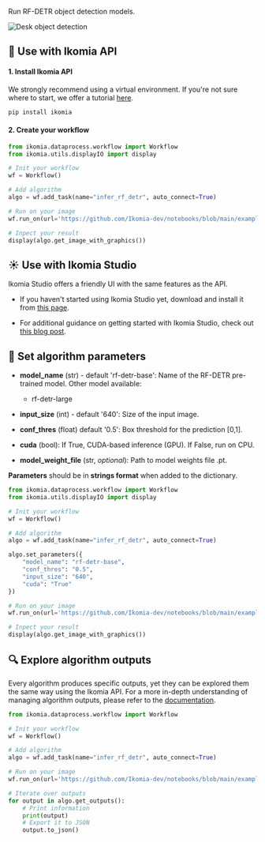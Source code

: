 Run RF-DETR object detection models.

![Desk object detection](https://raw.githubusercontent.com/Ikomia-hub/infer_rf_detr/feat/new_readme/images/output.jpg)

## :rocket: Use with Ikomia API

#### 1. Install Ikomia API

We strongly recommend using a virtual environment. If you're not sure where to start, we offer a tutorial [here](https://www.ikomia.ai/blog/a-step-by-step-guide-to-creating-virtual-environments-in-python).

```sh
pip install ikomia
```

#### 2. Create your workflow

```python
from ikomia.dataprocess.workflow import Workflow
from ikomia.utils.displayIO import display

# Init your workflow
wf = Workflow()

# Add algorithm
algo = wf.add_task(name="infer_rf_detr", auto_connect=True)

# Run on your image  
wf.run_on(url='https://github.com/Ikomia-dev/notebooks/blob/main/examples/img/img_people_workspace.jpg?raw=true')

# Inpect your result
display(algo.get_image_with_graphics())
```

## :sunny: Use with Ikomia Studio

Ikomia Studio offers a friendly UI with the same features as the API.

- If you haven't started using Ikomia Studio yet, download and install it from [this page](https://www.ikomia.ai/studio).

- For additional guidance on getting started with Ikomia Studio, check out [this blog post](https://www.ikomia.ai/blog/how-to-get-started-with-ikomia-studio).

## :pencil: Set algorithm parameters

- **model_name** (str) - default 'rf-detr-base': Name of the RF-DETR pre-trained model. Other model available:
    - rf-detr-large

- **input_size** (int) - default '640': Size of the input image.
- **conf_thres** (float) default '0.5': Box threshold for the prediction [0,1].
- **cuda** (bool): If True, CUDA-based inference (GPU). If False, run on CPU.
- **model_weight_file** (str, *optional*): Path to model weights file .pt. 

**Parameters** should be in **strings format**  when added to the dictionary.

```python
from ikomia.dataprocess.workflow import Workflow
from ikomia.utils.displayIO import display

# Init your workflow
wf = Workflow()

# Add algorithm
algo = wf.add_task(name="infer_rf_detr", auto_connect=True)

algo.set_parameters({
    "model_name": "rf-detr-base",
    "conf_thres": "0.5",
    "input_size": "640",
    "cuda": "True"
})

# Run on your image  
wf.run_on(url='https://github.com/Ikomia-dev/notebooks/blob/main/examples/img/img_people_workspace.jpg?raw=true')

# Inpect your result
display(algo.get_image_with_graphics())
```

## :mag: Explore algorithm outputs

Every algorithm produces specific outputs, yet they can be explored them the same way using the Ikomia API. For a more in-depth understanding of managing algorithm outputs, please refer to the [documentation](https://ikomia-dev.github.io/python-api-documentation/advanced_guide/IO_management.html).

```python
from ikomia.dataprocess.workflow import Workflow

# Init your workflow
wf = Workflow()

# Add algorithm
algo = wf.add_task(name="infer_rf_detr", auto_connect=True)

# Run on your image  
wf.run_on(url='https://github.com/Ikomia-dev/notebooks/blob/main/examples/img/img_people_workspace.jpg?raw=true')

# Iterate over outputs
for output in algo.get_outputs():
    # Print information
    print(output)
    # Export it to JSON
    output.to_json()
```
